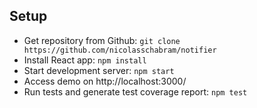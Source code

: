 ## Setup

* Get repository from Github: `git clone https://github.com/nicolasschabram/notifier`
* Install React app: `npm install`
* Start development server: `npm start`
* Access demo on http://localhost:3000/
* Run tests and generate test coverage report: `npm test`
